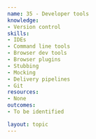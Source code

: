 ```yaml
---
name: 35 - Developer tools
knowledge:
- Version control
skills:
- IDEs
- Command line tools
- Browser dev tools
- Browser plugins
- Stubbing
- Mocking
- Delivery pipelines
- Git
resources:
- None
outcomes:
- To be identified

layout: topic
---
```

